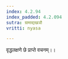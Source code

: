 ```yaml
---
index: 4.2.94
index_padded: 4.2.094
sutra: ग्रामाद्यखञौ
vritti: nyasa

---
```

वृद्धलक्षणे छे प्राप्ते वचनम्।।